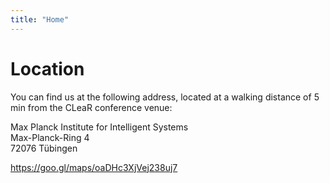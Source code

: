 ```yaml
---
title: "Home"
---
```


# Location
You can find us at the following address, located at a walking distance of 5 min from the CLeaR conference venue:

Max Planck Institute for Intelligent Systems   
Max-Planck-Ring 4   
72076 Tübingen   

https://goo.gl/maps/oaDHc3XjVej238uj7

